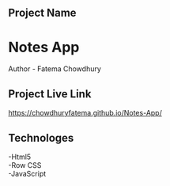 ## Project Name
# Notes App
Author - Fatema Chowdhury </br>
## Project Live Link
https://chowdhuryfatema.github.io/Notes-App/
## Technologes
-Html5 </br>
-Row CSS </br>
-JavaScript
 
 
